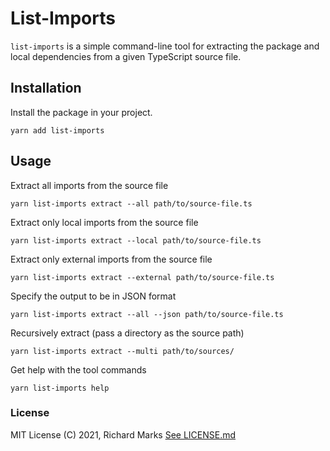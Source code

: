 # List-Imports

`list-imports` is a simple command-line tool for extracting the package and local dependencies from a given TypeScript source file.

## Installation

Install the package in your project.

```
yarn add list-imports
```

## Usage

Extract all imports from the source file

```
yarn list-imports extract --all path/to/source-file.ts
```

Extract only local imports from the source file

```
yarn list-imports extract --local path/to/source-file.ts
```

Extract only external imports from the source file

```
yarn list-imports extract --external path/to/source-file.ts
```

Specify the output to be in JSON format

```
yarn list-imports extract --all --json path/to/source-file.ts
```

Recursively extract (pass a directory as the source path)

```
yarn list-imports extract --multi path/to/sources/
```

Get help with the tool commands

```
yarn list-imports help
```

### License

MIT License (C) 2021, Richard Marks [See LICENSE.md](./LICENSE.md)

